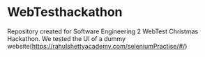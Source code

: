 # WebTesthackathon

Repository created for Software Engineering 2 WebTest Christmas Hackathon.
We tested the UI of a dummy website(https://rahulshettyacademy.com/seleniumPractise/#/)
